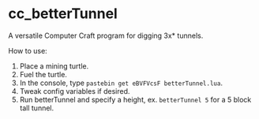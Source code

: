 # cc_betterTunnel
A versatile Computer Craft program for digging 3x* tunnels. 

How to use:
1. Place a mining turtle.
2. Fuel the turtle.
3. In the console, type `pastebin get eBVFVcsF betterTunnel.lua`.
4. Tweak config variables if desired.
5. Run betterTunnel and specify a height, ex. `betterTunnel 5` for a 5 block tall tunnel.
